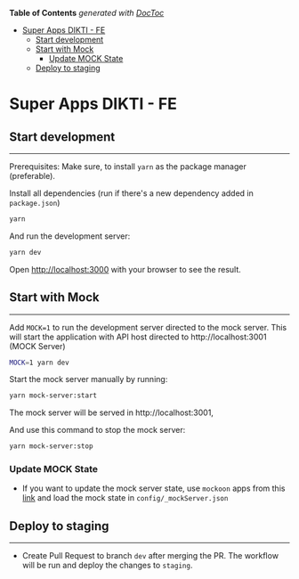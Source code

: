 <!-- START doctoc generated TOC please keep comment here to allow auto update -->
<!-- DON'T EDIT THIS SECTION, INSTEAD RE-RUN doctoc TO UPDATE -->

**Table of Contents** _generated with [DocToc](https://github.com/thlorenz/doctoc)_

- [Super Apps DIKTI - FE](#super-apps-dikti---fe)
  - [Start development](#start-development)
  - [Start with Mock](#start-with-mock)
    - [Update MOCK State](#update-mock-state)
  - [Deploy to staging](#deploy-to-staging)

<!-- END doctoc generated TOC please keep comment here to allow auto update -->

# Super Apps DIKTI - FE

## Start development

---

Prerequisites:
Make sure, to install `yarn` as the package manager (preferable).

Install all dependencies (run if there's a new dependency added in `package.json`)

```bash
yarn
```

And run the development server:

```bash
yarn dev
```

Open [http://localhost:3000](http://localhost:3000) with your browser to see the result.

## Start with Mock

---

Add `MOCK=1` to run the development server directed to the mock server. This will start the application with API host directed to http://localhost:3001 (MOCK Server)

```bash
MOCK=1 yarn dev
```

Start the mock server manually by running:

```bash
yarn mock-server:start
```

The mock server will be served in http://localhost:3001,

And use this command to stop the mock server:

```bash
yarn mock-server:stop
```

### Update MOCK State

- If you want to update the mock server state, use `mockoon` apps from this [link](https://mockoon.com) and load the mock state in `config/_mockServer.json`

## Deploy to staging

---

- Create Pull Request to branch `dev` after merging the PR. The workflow will be run and deploy the changes to `staging`.
